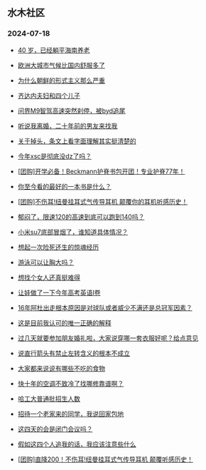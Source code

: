 ## 水木社区 
### 2024-07-18

+ [40 岁，已经躺平海南养老](https://www.newsmth.net/nForum/article/OurEstate/3036962)

+ [欧洲大城市气候比国内舒服多了](https://www.newsmth.net/nForum/article/Geography/589270)

+ [为什么朝鲜的形式主义那么严重](https://www.newsmth.net/nForum/article/WorkingLife/107201)

+ [齐达内夫妇和四个儿子](https://www.newsmth.net/nForum/article/FamilyLife/1766783938)

+ [问界M9智驾高速突然刹停，被byd追尾](https://www.newsmth.net/nForum/article/GreenAuto/1629393)

+ [听说我离婚，二十年前的男友来找我](https://www.newsmth.net/nForum/article/Divorce/2084787)

+ [关于掉头，条文上看字面理解其实挺清楚的](https://www.newsmth.net/nForum/article/AutoWorld/1944874576)

+ [今年xsc是彻底没dz了吗？](https://www.newsmth.net/nForum/article/ChildEducation/2424486)

+ [[团购]开学必备！Beckmann护脊书包开团！专业护脊77年！](https://www.newsmth.net/nForum/article/ADAgent_TG/1323459)

+ [你至今看的最好的一本书是什么？](https://www.newsmth.net/nForum/article/Book/78887)

+ [[团购]不伤耳!纽曼挂耳式气传导耳机 颠覆你的耳机听感历史！](https://www.newsmth.net/nForum/article/ADAgent_TG/1323509)

+ [郁闷了，限速120的高速到底可以跑到140吗？](https://www.newsmth.net/nForum/article/AutoWorld/1944875921)

+ [小米su7底部冒烟了，谁知道具体情况？](https://www.newsmth.net/nForum/article/GreenAuto/1629658)

+ [想起一次险死还生的惊魂经历](https://www.newsmth.net/nForum/article/FamilyLife/1766784707)

+ [游泳可以让胸大吗？](https://www.newsmth.net/nForum/article/Swimming/943927)

+ [想找个女人还真挺难得](https://www.newsmth.net/nForum/article/Divorce/2085260)

+ [让娃做了一下今年高考英语I卷](https://www.newsmth.net/nForum/article/ChildEducation/2424846)

+ [16年阿杜出走根本原因是对球队或者威少不满还是总冠军因素？](https://www.newsmth.net/nForum/article/BasketballForum/4930018)

+ [这是目前我认可的唯一正确的解释](https://www.newsmth.net/nForum/article/OurEstate/3037944)

+ [过几天就要参加朋友婚礼啦，大家说穿哪一套衣服好呢？给点意见](https://www.newsmth.net/nForum/article/FashionShow/510080)

+ [说直行箭头有禁止左转含义的根本不成立](https://www.newsmth.net/nForum/article/AutoWorld/1944875341)

+ [大家都来说说有哪些不吃的食物](https://www.newsmth.net/nForum/article/Food/1716054)

+ [快十年的空调不致冷了找哪修靠谱啊？](https://www.newsmth.net/nForum/article/CouponsLife/4495303)

+ [哈工大普通批招生人数](https://www.newsmth.net/nForum/article/GaoKao/572563)

+ [招待一个老家来的同学，我说回家包地](https://www.newsmth.net/nForum/article/WorkingLife/108071)

+ [这四天的会是闭门会议吗？](https://www.newsmth.net/nForum/article/Stock/10888102)

+ [假如这四个人追我的话，我应该注意些什么](https://www.newsmth.net/nForum/article/Love/6302900)

+ [[团购]直降200！不伤耳!纽曼挂耳式气传导耳机 颠覆听感历史！](https://www.newsmth.net/nForum/article/ADAgent_TG/1323509)

